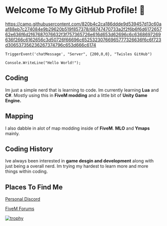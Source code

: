 # Welcome To My GitHub Profile! 👋
https://camo.githubusercontent.com/820b4c2ca186ddde9d539457d13c60aaf88eb7c274084e9b29620b519f857378/68747470733a2f2f6b6f6d617265762e636f6d2f67687076632f3f757365726e616d653d62696c6c6368697269636f266c6162656c3d50726f66696c65253230766965777326636f6c6f723d306537356236267374796c653d666c6174
```
TriggerEvent('chatMessage', "Server", {200,0,0}, "Twisles GitHub") 
```
```
Console.WriteLine("Hello World!");
```

## Coding
Im just a simple nerd that is learning to code. Im currently learning **Lua** and **C#**. Mostly using this in **FiveM modding** and a little bit of **Unity Game Engine.**

## Mapping
I also dabble in alot of map modding inside of **FiveM**. **MLO** and **Ymaps** mainly.

## Coding History
Ive always been interested in **game desgin and development** along with just being a overall nerd. Im trying my hardest to learn more and more things within coding.

## Places To Find Me

[Personal Discord](https://discord.gg/TCGEP3hHS2)

[FiveM Forums](https://forum.cfx.re/u/twisle/)

[![trophy](https://github-profile-trophy.vercel.app/?username=ryo-ma&theme=onedark)](https://github.com/ryo-ma/github-profile-trophy)

